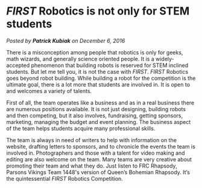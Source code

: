 # *FIRST* Robotics is not only for STEM students
*Posted by **Patrick Kubiak** on December 6, 2016*  

There is a misconception among people that robotics is only for geeks, math wizards, and generally science oriented people. It is a widely-accepted phenomenon that building robots is reserved for STEM inclined students. But let me tell you, it is not the case with *FIRST*. *FIRST* Robotics goes beyond robot building. While building a robot for the competition is the ultimate goal, there is a lot more that students are involved in. It is open to and welcomes a variety of talents.

First of all, the team operates like a business and as in a real business there are numerous positions available. It is not just designing, building robots and then competing, but it also involves, fundraising, getting sponsors, marketing, managing the budget and event planning. The business aspect of the team helps students acquire many professional skills.

The team is always in need of writers to help with information on the website, drafting letters to sponsors, and to chronicle the events the team is involved in. Photographers and those with a talent for video making and editing are also welcome on the team. Many teams are very creative about promoting their team and what they do. Just listen to FRC Rhapsody, Parsons Vikings Team 1448's version of Queen’s Bohemian Rhapsody. It’s the quintessential *FIRST* Robotics Competition.

<google-youtube
  video-id="NX2kR-L0w60"
  height="360px"
  width="100%"
  rel="0"
  start="0"
  autoplay="0">
</google-youtube>
